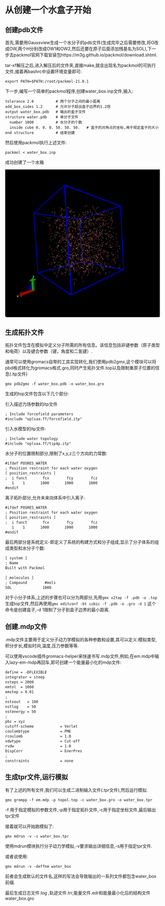 # 从创建一个水盒子开始

## 创建pdb文件

首先,需要用Gaussview生成一个水分子的pdb文件(生成完毕之后需要修改,将O改成OW,两个H分别改成OW1和OW2,然后还要在原子后面添加残基名为SOL),下一步去packmol官网下载安装包https://m3g.github.io/packmol/download.shtml.

tar-xf解压之后,进入解压后的文件夹,直接make,就会出现名为packmol的可执行文件,接着再bashrc中设置环境变量即可:

```
export PATH=$PATH:/root/packmol-21.0.1
```

下一步,编写一个简单的packmol程序,创建water_box.inp文件,输入:

```
tolerance 2.0          # 两个分子之间的最小距离
add_box_sides 1.2      # 允许分子超出盒子边界的1.2倍
output water_box.pdb   # 输出的盒子文件
structure water.pdb    # 单分子文件
  number 1000          # 水分子的个数
  inside cube 0. 0. 0. 50. 50. 50.   # 盒子的对角点的坐标,用于规定盒子的大小
end structure          # 结束创建
```

然后使用packmol执行上述文件:

```
packmol < water_box.inp
```
成功创建了一个水箱

![alt text](image.png)

## 生成拓扑文件

拓扑文件包含在模拟中定义分子所需的所有信息。该信息包括非键参数（原子类型和电荷）以及键合参数（键，角度和二氢键）.

通常可以使用gromacs自带的工具实现转化,我们使用pdb2gmx,这个模块可以将pbd格式转化为gromacs格式.gro,同时产生拓扑文件.top以及限制重原子位置的信息(.itp文件)

```
gmx pdb2gmx -f water_box.pdb -o water_box.gro
```
生成的top文件包含以下几个部分:

引入描述力场参数的itp文件

```
; Include forcefield parameters
#include "oplsaa.ff/forcefield.itp"
```

引入水模型的itp文件:

```
; Include water topology
#include "oplsaa.ff/tip4p.itp"
```

水分子的位置限制部分,限制了x,y,z三个方向的力常数:

```
#ifdef POSRES_WATER
; Position restraint for each water oxygen
[ position_restraints ]
;  i funct       fcx        fcy        fcz
   1    1       1000       1000       1000
#endif
```

离子拓扑部分,允许未来向体系中引入离子:

```
#ifdef POSRES_WATER
; Position restraint for each water oxygen
[ position_restraints ]
;  i funct       fcx        fcy        fcz
   1    1       1000       1000       1000
#endif
```

最后两部分是系统定义-即定义了系统的构建方式和分子组成,显示了分子体系的组成类型和水分子个数:

```
[ system ]
; Name
Built with Packmol

[ molecules ]
; Compound        #mols
SOL              1000
```

对于小分子体系,上述的步骤也可以分为两部分,先用`gmx x2top -f .pdb -o .top`生成top文件,然后再使用`gmx editconf -bt cubic -f .pdb -o .gro -d 1` 这个命令是创建盒子,-d 1限制了分子到盒子边界的最小距离.

## 创建.mdp文件

.mdp文件主要用于定义分子动力学模拟的各种参数和设置,其可以定义:模拟类型,积分步长,模拟时间,温度,压力参数等等.

可以使用vscode插件gromacs-helper来快速书写.mdp文件,例如,在em.mdp中输入lazy-em-mdp再回车,即可创建一个能量最小化的mdp文件:

```
define = -DFLEXIBLE
integrator = steep
nsteps = 2000
emtol  = 1000
emstep = 0.01
;
nstxout   = 100
nstlog    = 50
nstenergy = 50
;
pbc = xyz
cutoff-scheme            = Verlet
coulombtype              = PME
rcoulomb                 = 1.0
vdwtype                  = Cut-off
rvdw                     = 1.0
DispCorr                 = EnerPres
;
constraints              = none
```

## 生成tpr文件,运行模拟

有了上述的所有文件,我们可以生成二进制输入文件(.tpr文件),然后运行模拟.

```
gmx grompp -f em.mdp -p topol.top -c water_box.gro -o water_box.tpr
```

-f 用于指定模拟的参数文件,-p用于指定拓扑文件,-c用于指定坐标文件,最后输出tpr文件

接着就可以开始跑模拟了:

```
gmx mdrun -v -s water_box.tpr
```

使用mdrun模块执行分子动力学模拟,-v要求输出详细信息,-s用于指定tpr文件.

或者说使用:

```
gmx mdrun -v -deffnm water_box
```

前者会生成默认的文件名,这样的写法会导致输出的一系列文件都包含water_box前缀.

最后生成日志文件.log ,轨迹文件.trr,能量文件.edr和能量最小化后的结构文件water_box.gro

